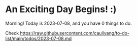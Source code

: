 # An Exciting Day Begins! :)

Morning! Today is 2023-07-08, and you have 0 things to do.

Check https://raw.githubusercontent.com/cauliyang/to-do-list/main/todos/2023-07-08.md